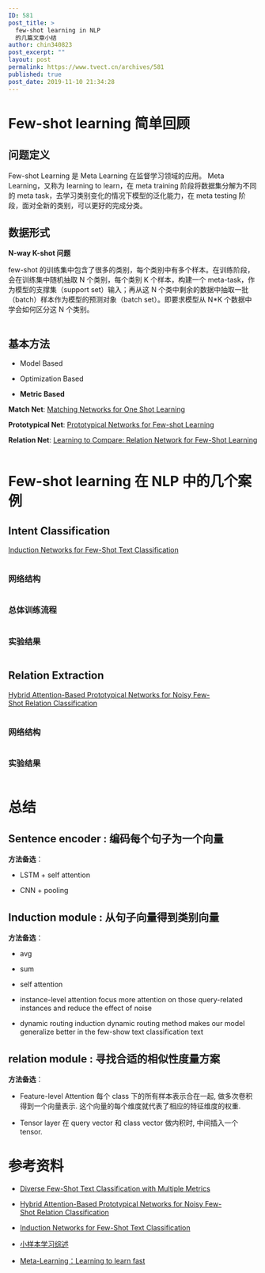```yaml
---
ID: 581
post_title: >
  few-shot learning in NLP
  的几篇文章小结
author: chin340823
post_excerpt: ""
layout: post
permalink: https://www.tvect.cn/archives/581
published: true
post_date: 2019-11-10 21:34:28
---
```

<!--more-->

<h1>Few-shot learning 简单回顾</h1>

<h2>问题定义</h2>

Few-shot Learning 是 Meta Learning 在监督学习领域的应用。
Meta Learning，又称为 learning to learn，在 meta training 阶段将数据集分解为不同的 meta task，去学习类别变化的情况下模型的泛化能力，在 meta testing 阶段，面对全新的类别，可以更好的完成分类。

<h2>数据形式</h2>

<strong>N-way K-shot 问题</strong>

few-shot 的训练集中包含了很多的类别，每个类别中有多个样本。在训练阶段，会在训练集中随机抽取 N 个类别，每个类别 K 个样本，构建一个 meta-task，作为模型的支撑集（support set）输入；再从这 N 个类中剩余的数据中抽取一批（batch）样本作为模型的预测对象（batch set）。即要求模型从 N*K 个数据中学会如何区分这 N 个类别。

<img src="https://www.tvect.cn/wp-content/uploads/2019/11/meta-learning.jpg" alt="" />

<h2>基本方法</h2>

<ul>
<li>Model Based</p></li>
<li><p>Optimization Based</p></li>
<li><p><strong>Metric Based</strong></p></li>
</ul>

<p><strong>Match Net</strong>: <a href="https://arxiv.org/abs/1606.04080">Matching Networks for One Shot Learning</a>

<strong>Prototypical Net</strong>: <a href="https://arxiv.org/abs/1703.05175">Prototypical Networks for Few-shot Learning</a>

<strong>Relation Net</strong>: <a href="https://arxiv.org/abs/1711.06025">Learning to Compare: Relation Network for Few-Shot Learning</a>

<img src="https://www.tvect.cn/wp-content/uploads/2019/11/metric_methods.jpg" alt="" />

<h1>Few-shot learning 在 NLP 中的几个案例</h1>

<h2>Intent Classification</h2>

<a href="https://arxiv.org/abs/1902.10482">Induction Networks for Few-Shot Text Classification</a>

<img src="https://www.tvect.cn/wp-content/uploads/2019/11/intent-classification.jpg" alt="" />

<h3>网络结构</h3>

<img src="https://www.tvect.cn/wp-content/uploads/2019/11/intent-classification-components.png" alt="" />

<h3>总体训练流程</h3>

<img src="https://www.tvect.cn/wp-content/uploads/2019/11/intent-classification-training.jpg" alt="" />

<h3>实验结果</h3>

<img src="https://www.tvect.cn/wp-content/uploads/2019/11/intent-classification-results.png" alt="" />

<h2>Relation Extraction</h2>

<a href="http://nlp.csai.tsinghua.edu.cn/~lzy/publications/aaai2019_nre.pdf">Hybrid Attention-Based Prototypical Networks for Noisy Few-Shot Relation Classification</a>

<img src="https://www.tvect.cn/wp-content/uploads/2019/11/relation-extraction-1024x506.jpg" alt="" />

<h3>网络结构</h3>

<img src="https://www.tvect.cn/wp-content/uploads/2019/11/relation-extraction-components-882x1024.png" alt="" />

<h3>实验结果</h3>

<img src="https://www.tvect.cn/wp-content/uploads/2019/11/relation-extraction-results-1024x354.jpg" alt="" />

<h1>总结</h1>

<h2><strong>Sentence encoder</strong> : 编码每个句子为一个向量</h2>

<strong>方法备选</strong>：

<ul>
<li>LSTM + self attention</p></li>
<li><p>CNN + pooling</p></li>
</ul>

<h2><strong>Induction module</strong> : 从句子向量得到类别向量</h2>

<p><strong>方法备选</strong>：

<ul>
<li>avg</p></li>
<li><p>sum</p></li>
<li><p>self attention</p></li>
<li><p>instance-level attention
focus more attention on those query-related instances and reduce the effect of noise</p></li>
<li><p>dynamic routing induction
dynamic routing method makes our model generalize better
in the few-show text classification text</p></li>
</ul>

<h2><strong>relation module</strong> : 寻找合适的相似性度量方案</h2>

<p><strong>方法备选</strong>：

<ul>
<li><p>Feature-level Attention
每个 class 下的所有样本表示合在一起, 做多次卷积得到一个向量表示. 这个向量的每个维度就代表了相应的特征维度的权重.</p></li>
<li><p>Tensor layer
在 query vector 和 class vector 做内积时, 中间插入一个 tensor.</p></li>
</ul>

<h1>参考资料</h1>

<ul>
<li><p><a href="https://arxiv.org/abs/1805.07513">Diverse Few-Shot Text Classification with Multiple Metrics</a></p></li>
<li><p><a href="http://nlp.csai.tsinghua.edu.cn/~lzy/publications/aaai2019_nre.pdf">Hybrid Attention-Based Prototypical Networks for Noisy Few-Shot Relation Classification</a></p></li>
<li><p><a href="https://arxiv.org/abs/1902.10482">Induction Networks for Few-Shot Text Classification</a></p></li>
<li><p><a href="https://mp.weixin.qq.com/s/-73CC3JqnM7wxEqIWCejWQ">小样本学习综述</a></p></li>
<li><p><a href="https://lilianweng.github.io/lil-log/2018/11/30/meta-learning.html">Meta-Learning：Learning to learn fast</a></p></li>
</ul>